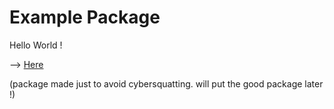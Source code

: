 # Example Package

Hello World !


--> [Here](https://pyrustic.github.io)


(package made just to avoid cybersquatting. will put the good package later !)
